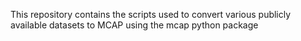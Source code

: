 This repository contains the scripts used to convert various publicly available datasets to MCAP using the mcap python package
